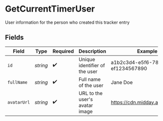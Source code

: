 # GetCurrentTimerUser

User information for the person who created this tracker entry


## Fields

| Field                                | Type                                 | Required                             | Description                          | Example                              |
| ------------------------------------ | ------------------------------------ | ------------------------------------ | ------------------------------------ | ------------------------------------ |
| `id`                                 | *string*                             | :heavy_check_mark:                   | Unique identifier of the user        | a1b2c3d4-e5f6-7890-abcd-ef1234567890 |
| `fullName`                           | *string*                             | :heavy_check_mark:                   | Full name of the user                | Jane Doe                             |
| `avatarUrl`                          | *string*                             | :heavy_check_mark:                   | URL to the user's avatar image       | https://cdn.midday.ai/avatar.jpg     |